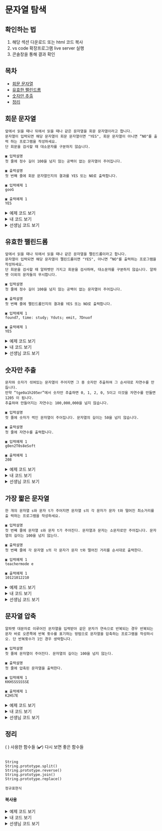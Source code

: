 # 문자열 탐색

## 확인하는 법

1. 해당 섹션 다운로드 또는 html 코드 복사
2. vs code 확장프로그램 live server 실행
3. 콘솔창을 통해 결과 확인

## 목차

- [회문 문자열](#회문-문자열)
- [유효한 팰린드롬](#유효한-팰린드롬)
- [숫자만 추출](#숫자만-추출)
- [정리](#정리)

## 회문 문자열

```
앞에서 읽을 때나 뒤에서 읽을 때나 같은 문자열을 회문 문자열이라고 합니다.
문자열이 입력되면 해당 문자열이 회문 문자열이면 "YES", 회문 문자열이 아니면 “NO"를 출력 하는 프로그램을 작성하세요.
단 회문을 검사할 때 대소문자를 구분하지 않습니다.

▣ 입력설명
첫 줄에 정수 길이 100을 넘지 않는 공백이 없는 문자열이 주어집니다.

▣ 출력설명
첫 번째 줄에 회문 문자열인지의 결과를 YES 또는 NO로 출력합니다.

▣ 입력예제 1
gooG

▣ 출력예제 1
YES

```

<details>
<summary>예제 코드 보기</summary>

```
1. 대소문자를 구분하지 않으므로 모든 문자열을 대문자 또는 소문자로 재할당할 것
2. for 문을 돌 때, 맨 첫번째 요소[i] 값과, 마지막 요소[?]의 값을 비교할 것
3. 반복문을 돌려서 하나라도 다를 시에 answer를 NO로 바꾸고 탈출
4. 다르다면 회문이 아닌 것이다
5. 문자열의 길이가 짝수일 경우와 홀수일 경우를 생각해보자
```

```html
<html>
  <head>
    <meta charset="UTF-8" />
    <title>출력결과</title>
  </head>
  <body>
    <script>
      function solution(s) {
        let answer = "YES";

        return answer;
      }

      let str = "gooG";
      console.log(solution(str));
    </script>
  </body>
</html>
```

</details>

<details>
<summary>내 코드 보기</summary>

```html
<!DOCTYPE html>
<html lang="en">
  <head>
    <meta charset="UTF-8" />
    <title>정답</title>
  </head>
  <body>
    <script>
      function solution(str) {
        let answer = "YES";
        let n = str.length;
        let lowerStr = str.toLowerCase();

        for (let i = 0; i < n / 2; i++) {
          if (lowerStr[i] !== lowerStr[n - 1 - i]) {
            answer = "NO";
            break;
          }
        }
        return answer;
      }
      let str = "gocg";
      console.log(solution(str));
    </script>
  </body>
</html>
```

</details>

<details>
<summary>선생님 코드 보기</summary>

> for문과 if문 만을 통해서 걸러내기

```html
<html>
  <head>
    <meta charset="UTF-8" />
    <title>출력결과</title>
  </head>
  <body>
    <script>
      function solution(s) {
        let answer = "YES";
        s = s.toLowerCase();
        let len = s.length;

        for (let i = 0; i < Math.floor(len / 2); i++) {
          if (s[i] !== s[len - 1 - i]) {
            answer = "NO";
          }
        }
        return answer;
      }
      let str = "goag";
      console.log(solution(str));
    </script>
  </body>
</html>
```

> String prototype (split, reverse, join) 사용하기

```
console.log(s.split("")) > (4) ["g","o","o","g"]
console.log(s.split("").reverse()) > (4) ["g","o","o","g"]
console.log(s.split("").reverse().join("")) > goog

문자열은 원시 타입으로 불변성을 지닌다. s.xxx를 하더라도 변수 s의 값은 변하지 않는다.
따라서 해당 메서드를 통해 만든 값과 변수 s를 비교하여 다르다면 "NO"를 리턴하는 방법이다
```

```html
<html>
  <head>
    <meta charset="UTF-8" />
    <title>출력결과</title>
  </head>
  <body>
    <script>
      function solution(s) {
        let answer = "YES";
        s = s.toLowerCase();

        if (s.split("").reverse().join("") != s) return "NO";
        return answer;
      }
      let str = "gooG";
      console.log(solution(str));
    </script>
  </body>
</html>
```

</details>

## 유효한 팰린드롬

```
앞에서 읽을 때나 뒤에서 읽을 때나 같은 문자열을 팰린드롬이라고 합니다.
문자열이 입력되면 해당 문자열이 팰린드롬이면 "YES", 아니면 “NO"를 출력하는 프로그램을 작성하세요.
단 회문을 검사할 때 알파벳만 가지고 회문을 검사하며, 대소문자를 구분하지 않습니다. 알파벳 이외의 문자들의 무시합니다.

▣ 입력설명
첫 줄에 정수 길이 100을 넘지 않는 공백이 없는 문자열이 주어집니다.

▣ 출력설명
첫 번째 줄에 팰린드롬인지의 결과를 YES 또는 NO로 출력합니다.

▣ 입력예제 1
found7, time: study; Yduts; emit, 7Dnuof

▣ 출력예제 1
YES
```

<details>
<summary>예제 코드 보기</summary>

```html
<html>
  <head>
    <meta charset="UTF-8" />
    <title>출력결과</title>
  </head>
  <body>
    <script>
      function solution(s) {
        let answer = "YES";

        return answer;
      }
      let str = "found7, time: study; Yduts; emit, 7Dnuof";
      console.log(solution(str));
    </script>
  </body>
</html>
```

</details>

<details>
<summary>내 코드 보기</summary>

```html
<!-- 실패 -->

<!DOCTYPE html>
<head>
  <title>Document</title>
</head>
<body>
  <script>
    function solution(arr){
      let answer = 'YES';
      let s = arr;
      let answerArr = []
      const regex = /a-z/g

      for(let a of s){
        // 1차적으로 대문자를 없앤다.
        a = a.toLowerCase();
        answerArr.push(a);
      }
      console.log(answerArr);

      return answer;
    }
    let arr = ['found7', 'time:', 'study;', 'Yduts;', 'emit,', '7Dnuof'];
    console.log(solution(arr));

  </script>
</body>
</html>
```

</details>

<details>
<summary>선생님 코드 보기</summary>

```

  1. 대문자를 소문자로
  2. String.prototype.replace()를 통해 [a-z]가 아니라면, '' 빈 문자열로 바꿔라
  3. 뭐든지 배열로 해결하려고 생각하지 않아도 된다.


  console.log(s.split(""));
  // (28) ["f", "o", "u", "n", "d", "t", "i", "m", "e", "s", "t", "u", "d", "y", "y", "d", "u", "t", "s", "e", "m", "i", "t", "d", "n", "u", "o", "f"]

  console.log(s.split("").reverse());
  // 28) ["f", "o", "u", "n", "d", "t", "i", "m", "e", "s", "t", "u", "d", "y", "y", "d", "u", "t", "s", "e", "m", "i", "t", "d", "n", "u", "o", "f"]

  console.log(s.split("").reverse().join(""));
  // foundtimestudyydutsemitdnuof

```

```html
<html>
  <head>
    <meta charset="UTF-8" />
    <title>출력결과</title>
  </head>
  <body>
    <script>
      function solution(s) {
        let answer = "YES";
        s = s.toLowerCase().replace(/^[a-z]/g, "");

        if (s.split("").reverse().join("") !== s) return "NO";
        return answer;
      }
      let str = "found7, time: study; Yduts; emit, 7Dnuof";
      console.log(solution(str));
    </script>
  </body>
</html>
```

</details>

## 숫자만 추출

```
문자와 숫자가 섞여있는 문자열이 주어지면 그 중 숫자만 추출하여 그 순서대로 자연수를 만 듭니다.
만약 “tge0a1h205er”에서 숫자만 추출하면 0, 1, 2, 0, 5이고 이것을 자연수를 만들면 1205 이 됩니다.
추출하여 만들어지는 자연수는 100,000,000을 넘지 않습니다.

▣ 입력설명
첫 줄에 숫자가 썩인 문자열이 주어집니다. 문자열의 길이는 50을 넘지 않습니다.

▣ 출력설명
첫 줄에 자연수를 출력합니다.

▣ 입력예제 1
g0en2T0s8eSoft

▣ 출력예제 1
208
```

<details>
<summary>예제 코드 보기</summary>

```html
<!DOCTYPE html>
<html>
  <head>
    <title>Document</title>
  </head>
  <body>
    <script>
      function solution(s) {
        let answer;

        return answer;
      }
      let str = "g0en2T0s8eSoft";
      console.log(solution(str));
    </script>
  </body>
</html>
```

</details>

<details>
<summary>내 코드 보기</summary>

```html
<!DOCTYPE html>
<html>
  <head>
    <title>Document</title>
  </head>
  <body>
    <script>
      function solution(s) {
        let answer;
        s = s.toLowerCase().replace(/[a-z]/g, "");
        answer = Number(s);
        // answer = parseInt(s);

        return answer;
      }
      let str = "g0en2T0s8eSoft";
      console.log(solution(str));
    </script>
  </body>
</html>
```

</details>

<details>
<summary>선생님 코드 보기</summary>

```html
<!DOCTYPE html>
<html>
  <head>
    <title>Document</title>
  </head>
  <body>
    <script>
      function solution(str) {
        let answer = "";
        for (let x of str) {
          if (!isNaN(x)) answer += x;
          // isNaN (숫자가 아니니?) > true 일 경우 숫자가 아닌 경우이므로 !isNaN으로 숫자만 추출한다.
        }
        answer = parseInt(answer);
        return answer;
      }
      let str = "g0en2T0s8eSoft";
      console.log(solution(str));
    </script>
  </body>
</html>
```

</details>

## 가장 짧은 문자열

```
한 개의 문자열 s와 문자 t가 주어지면 문자열 s의 각 문자가 문자 t와 떨어진 최소거리를 출 력하는 프로그램을 작성하세요.

▣ 입력설명
첫 번째 줄에 문자열 s와 문자 t가 주어진다. 문자열과 문자는 소문자로만 주어집니다. 문자열의 길이는 100을 넘지 않는다.

▣ 출력설명
첫 번째 줄에 각 문자열 s의 각 문자가 문자 t와 떨어진 거리를 순서대로 출력한다.

▣ 입력예제 1
teachermode e

▣ 출력예제 1
10121012210
```

<details>
<summary>예제 코드 보기</summary>

```html

```

</details>

<details>
<summary>내 코드 보기</summary>

```html

```

</details>

<details>
<summary>선생님 코드 보기</summary>

```html

```

</details>

## 문자열 압축

```
알파벳 대문자로 이루어진 문자열을 입력받아 같은 문자가 연속으로 반복되는 경우 반복되는 문자 바로 오른쪽에 반복 횟수를 표기하는 방법으로 문자열을 압축하는 프로그램을 작성하시 오. 단 반복횟수가 1인 경우 생략합니다.

▣ 입력설명
첫 줄에 문자열이 주어진다. 문자열의 길이는 100을 넘지 않는다.

▣ 출력설명
첫 줄에 압축된 문자열을 출력한다.

▣ 입력예제 1
KKHSSSSSSSE

▣ 출력예제 1
K2HS7E
```

<details>
<summary>예제 코드 보기</summary>

```html
<!DOCTYPE html>
<html>
  <head>
    <title>Document</title>
  </head>
  <body>
    <script>
      function solution(s) {
        let answer = "";

        return answer;
      }
      let str = "KKHSSSSSSSE";
      console.log(solution(str));
    </script>
  </body>
</html>
```

</details>

<details>
<summary>내 코드 보기</summary>

```html
<!DOCTYPE html>
<html>
  <head>
    <title>Document</title>
  </head>
  <body>
    <script>
      function solution(s) {
        let answer = "";
        let cnt = 1;
        // 각각의 값을 담는다. let cnt = [1,1,1,1];
        for (let i = 0; i < s.length; i++) {
          if (s[i] === s[i + 1]) {
            cnt++;
          } else {
            // 문자열이 달라질 때, (K > H) 앞에서 다룬 s[i]와 cnt 값을 answer에 넣어준다.
            answer += s[i] + cnt;
            cnt = 1;
          }
        }
        answer = answer.replace(/[1]/g, "");

        return answer;
      }
      let str = "KKHSSSSSSSE";
      console.log(solution(str));
    </script>
  </body>
</html>
```

</details>

<details>
<summary>선생님 코드 보기</summary>

```html
<!DOCTYPE html>
<html>
  <head>
    <title>Document</title>
  </head>
  <body>
    <script>
      function solution(s) {
        let answer = "";
        let cnt = 1;
        s = s + " ";
        for (let i = 0; i < s.length - 1; i++) {
          if (s[i] === s[i + 1]) cnt++;
          else {
            answer += s[i];
            if (cnt > 1) answer += String(cnt);
            cnt = 1;
          }
        }

        return answer;
      }
      let str = "KKHSSSSSSSE";
      console.log(solution(str));
    </script>
  </body>
</html>
```

</details>

## 정리

( ) 사용한 함수들
(✔️) 다시 보면 좋은 함수들

```

String
String.prototype.split()
String.prototype.reverse()
String.prototype.join()
String.prototype.replace()

정규표현식

```

#### 복사용

<details>
<summary>예제 코드 보기</summary>

```html

```

</details>

<details>
<summary>내 코드 보기</summary>

```html

```

</details>

<details>
<summary>선생님 코드 보기</summary>

```html

```

</details>

